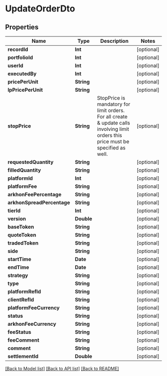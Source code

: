 # UpdateOrderDto

## Properties
Name | Type | Description | Notes
------------ | ------------- | ------------- | -------------
**recordId** | **Int** |  | [optional] 
**portfolioId** | **Int** |  | [optional] 
**userId** | **Int** |  | [optional] 
**executedBy** | **Int** |  | [optional] 
**pricePerUnit** | **String** |  | [optional] 
**lpPricePerUnit** | **String** |  | [optional] 
**stopPrice** | **String** | StopPrice is mandatory for limit orders. For all create &amp; update calls involving limit orders this price must be specified as well. | [optional] 
**requestedQuantity** | **String** |  | [optional] 
**filledQuantity** | **String** |  | [optional] 
**platformId** | **Int** |  | [optional] 
**platformFee** | **String** |  | [optional] 
**arkhonFeePercentage** | **String** |  | [optional] 
**arkhonSpreadPercentage** | **String** |  | [optional] 
**tierId** | **Int** |  | [optional] 
**version** | **Double** |  | [optional] 
**baseToken** | **String** |  | [optional] 
**quoteToken** | **String** |  | [optional] 
**tradedToken** | **String** |  | [optional] 
**side** | **String** |  | [optional] 
**startTime** | **Date** |  | [optional] 
**endTime** | **Date** |  | [optional] 
**strategy** | **String** |  | [optional] 
**type** | **String** |  | [optional] 
**platformRefId** | **String** |  | [optional] 
**clientRefId** | **String** |  | [optional] 
**platformFeeCurrency** | **String** |  | [optional] 
**status** | **String** |  | [optional] 
**arkhonFeeCurrency** | **String** |  | [optional] 
**feeStatus** | **String** |  | [optional] 
**feeComment** | **String** |  | [optional] 
**comment** | **String** |  | [optional] 
**settlementId** | **Double** |  | [optional] 

[[Back to Model list]](../README.md#documentation-for-models) [[Back to API list]](../README.md#documentation-for-api-endpoints) [[Back to README]](../README.md)


